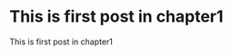 # This is first post in chapter1

This is first post in chapter1

<div id="gitalk-container"></div>
<script src="https://unpkg.com/gitalk/dist/gitalk.min.js"></script>
<script>
    const gitalk = new Gitalk({
        clientID: '8467726bf36fa0a756e5',
        clientSecret: '796e869f94f37108da19078471a255b570cfdd91',
        repo: 'https://github.com/takeToDreamLand/demotalk.io.git',
        owner: 'takeToDreamLand',
        admin: ['takeToDreamLand'],
        id: location.pathname,      // Ensure uniqueness and length less than 50
        distractionFreeMode: false  // Facebook-like distraction free mode
    })
    gitalk.render('gitalk-container')
</script>
